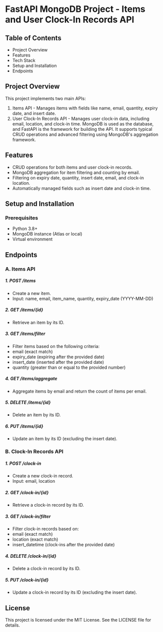 # FastAPI MongoDB Project - Items and User Clock-In Records API

## Table of Contents
* Project Overview
* Features
* Tech Stack
* Setup and Installation
* Endpoints

## Project Overview
This project implements two main APIs:

1. Items API - Manages items with fields like name, email, quantity, expiry date, and insert date.
2. User Clock-In Records API - Manages user clock-in data, including email, location, and clock-in time.
MongoDB is used as the database, and FastAPI is the framework for building the API. It supports typical CRUD operations and advanced filtering using MongoDB's aggregation framework.

## Features
* CRUD operations for both items and user clock-in records.
* MongoDB aggregation for item filtering and counting by email.
* Filtering on expiry date, quantity, insert date, email, and clock-in location.
* Automatically managed fields such as insert date and clock-in time.

## Setup and Installation
### Prerequisites
* Python 3.8+
* MongoDB instance (Atlas or local)
* Virtual environment

## Endpoints
### A. Items API
##### 1. POST /items
* Create a new item.
* Input: name, email, item_name, quantity, expiry_date (YYYY-MM-DD)
##### 2. GET /items/{id}
* Retrieve an item by its ID.
##### 3. GET /items/filter
* Filter items based on the following criteria:
* email (exact match)
* expiry_date (expiring after the provided date)
* insert_date (inserted after the provided date)
* quantity (greater than or equal to the provided number)
##### 4. GET /items/aggregate
* Aggregate items by email and return the count of items per email.
##### 5. DELETE /items/{id}
* Delete an item by its ID.
##### 6. PUT /items/{id}
* Update an item by its ID (excluding the insert date).

### B. Clock-In Records API
##### 1. POST /clock-in
* Create a new clock-in record.
* Input: email, location
##### 2. GET /clock-in/{id}
* Retrieve a clock-in record by its ID.
##### 3. GET /clock-in/filter
* Filter clock-in records based on:
* email (exact match)
* location (exact match)
* insert_datetime (clock-ins after the provided date)
##### 4. DELETE /clock-in/{id}
* Delete a clock-in record by its ID.
##### 5. PUT /clock-in/{id}
* Update a clock-in record by its ID (excluding the insert date).

## License
This project is licensed under the MIT License. See the LICENSE file for details.
